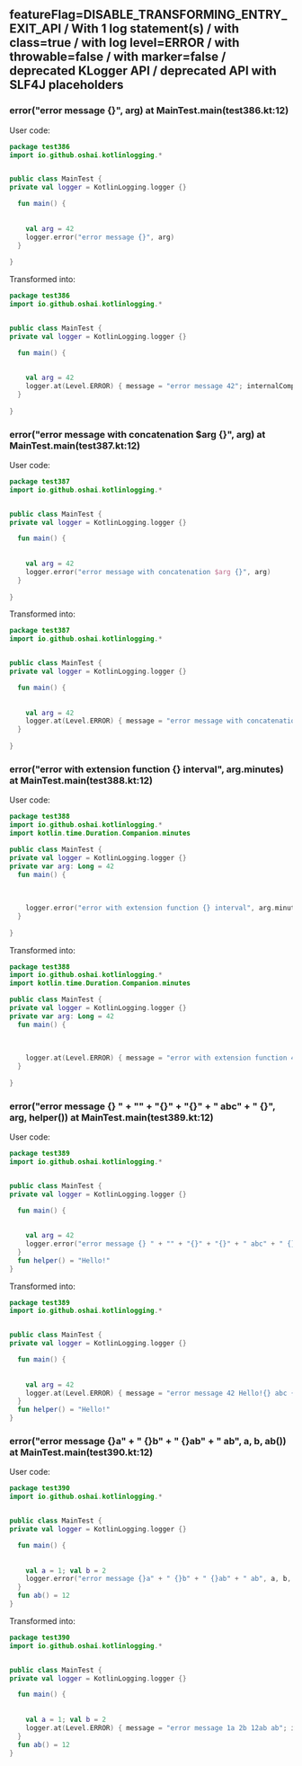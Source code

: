 ## featureFlag=DISABLE_TRANSFORMING_ENTRY_EXIT_API / With 1 log statement(s) / with class=true / with log level=ERROR / with throwable=false / with marker=false / deprecated KLogger API / deprecated API with SLF4J placeholders



###  error("error message {}", arg) at MainTest.main(test386.kt:12)

User code:
```kotlin
package test386
import io.github.oshai.kotlinlogging.*


public class MainTest {
private val logger = KotlinLogging.logger {}

  fun main() {
    
    
    val arg = 42
    logger.error("error message {}", arg)
  }
  
}


```
  
Transformed into:
```kotlin
package test386
import io.github.oshai.kotlinlogging.*


public class MainTest {
private val logger = KotlinLogging.logger {}

  fun main() {
    
    
    val arg = 42
    logger.at(Level.ERROR) { message = "error message 42"; internalCompilerData = KLoggingEventBuilder.InternalCompilerData(messageTemplate = "\"error message {}\"", className = "test386.MainTest", methodName = "main", fileName = "test386.kt", lineNumber = 12)
  }
  
}


```

###  error("error message with concatenation $arg {}", arg) at MainTest.main(test387.kt:12)

User code:
```kotlin
package test387
import io.github.oshai.kotlinlogging.*


public class MainTest {
private val logger = KotlinLogging.logger {}

  fun main() {
    
    
    val arg = 42
    logger.error("error message with concatenation $arg {}", arg)
  }
  
}


```
  
Transformed into:
```kotlin
package test387
import io.github.oshai.kotlinlogging.*


public class MainTest {
private val logger = KotlinLogging.logger {}

  fun main() {
    
    
    val arg = 42
    logger.at(Level.ERROR) { message = "error message with concatenation 42 42"; internalCompilerData = KLoggingEventBuilder.InternalCompilerData(messageTemplate = "\"error message with concatenation $arg {}\"", className = "test387.MainTest", methodName = "main", fileName = "test387.kt", lineNumber = 12)
  }
  
}


```

###  error("error with extension function {} interval", arg.minutes) at MainTest.main(test388.kt:12)

User code:
```kotlin
package test388
import io.github.oshai.kotlinlogging.*
import kotlin.time.Duration.Companion.minutes

public class MainTest {
private val logger = KotlinLogging.logger {}
private var arg: Long = 42
  fun main() {
    
    
    
    logger.error("error with extension function {} interval", arg.minutes)
  }
  
}


```
  
Transformed into:
```kotlin
package test388
import io.github.oshai.kotlinlogging.*
import kotlin.time.Duration.Companion.minutes

public class MainTest {
private val logger = KotlinLogging.logger {}
private var arg: Long = 42
  fun main() {
    
    
    
    logger.at(Level.ERROR) { message = "error with extension function 42m interval"; internalCompilerData = KLoggingEventBuilder.InternalCompilerData(messageTemplate = "\"error with extension function {} interval\"", className = "test388.MainTest", methodName = "main", fileName = "test388.kt", lineNumber = 12)
  }
  
}


```

###  error("error message {} " + "" + "{}" + "{}" + " abc" + " {}", arg, helper()) at MainTest.main(test389.kt:12)

User code:
```kotlin
package test389
import io.github.oshai.kotlinlogging.*


public class MainTest {
private val logger = KotlinLogging.logger {}

  fun main() {
    
    
    val arg = 42
    logger.error("error message {} " + "" + "{}" + "{}" + " abc" + " {}", arg, helper())
  }
  fun helper() = "Hello!"
}


```
  
Transformed into:
```kotlin
package test389
import io.github.oshai.kotlinlogging.*


public class MainTest {
private val logger = KotlinLogging.logger {}

  fun main() {
    
    
    val arg = 42
    logger.at(Level.ERROR) { message = "error message 42 Hello!{} abc {}"; internalCompilerData = KLoggingEventBuilder.InternalCompilerData(messageTemplate = "\"error message {} \" + \"\" + \"{}\" + \"{}\" + \" abc\" + \" {}\"", className = "test389.MainTest", methodName = "main", fileName = "test389.kt", lineNumber = 12)
  }
  fun helper() = "Hello!"
}


```

###  error("error message {}a" + " {}b" + " {}ab" + " ab", a, b, ab()) at MainTest.main(test390.kt:12)

User code:
```kotlin
package test390
import io.github.oshai.kotlinlogging.*


public class MainTest {
private val logger = KotlinLogging.logger {}

  fun main() {
    
    
    val a = 1; val b = 2
    logger.error("error message {}a" + " {}b" + " {}ab" + " ab", a, b, ab())
  }
  fun ab() = 12
}


```
  
Transformed into:
```kotlin
package test390
import io.github.oshai.kotlinlogging.*


public class MainTest {
private val logger = KotlinLogging.logger {}

  fun main() {
    
    
    val a = 1; val b = 2
    logger.at(Level.ERROR) { message = "error message 1a 2b 12ab ab"; internalCompilerData = KLoggingEventBuilder.InternalCompilerData(messageTemplate = "\"error message {}a\" + \" {}b\" + \" {}ab\" + \" ab\"", className = "test390.MainTest", methodName = "main", fileName = "test390.kt", lineNumber = 12)
  }
  fun ab() = 12
}


```
